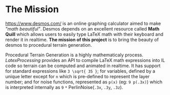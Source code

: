 # The Mission

https://www.desmos.com/ is an online graphing calculator aimed to make *"math beautiful"*. Desmos depends on an excellent resource called **Math Quill** which allows users to easily type LaTeX math with their keyboard and render it in realtime. **The mission of this project** is to bring the beauty of desmos to procedural terrain generation.

Procedural Terrain Generation is a highly mathematicaly process. *LatexProcessing* provides an API to compile LaTeX math expressions into IL code so terrain can be computed and animated in realtime. It has support for standard expressions like `3 \sqrt{ 35 }`; for variables, defined by a unique letter except for `n` which is pre-defined to represent the layer number; and for noise functions, represented as `p(x)` (eg: `9 p(.3x)`) which is interpreted internally as `9` `*` PerlinNoise(`.3x`, `.3y`, `.3z`).
